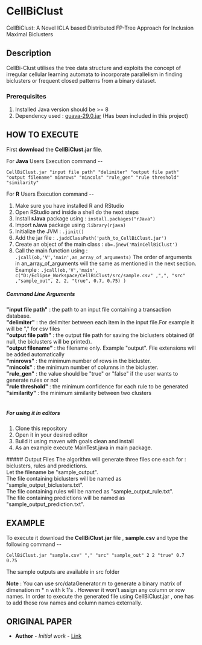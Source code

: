 # CellBiClust
CellBiClust: A Novel ICLA based Distributed FP-Tree Approach for Inclusion Maximal Biclusters

## Description
CellBi-Clust utilises the tree data structure and exploits the concept of irregular cellular learning automata to incorporate parallelism in finding biclusters or frequent closed patterns from a binary dataset.

### Prerequisites

1. Installed Java version should be >= 8
2. Dependency used : [guava-29.0.jar](https://mvnrepository.com/artifact/com.google.guava/guava/29.0-jre) (Has been included in this project)

## HOW TO EXECUTE

First <b>download</b> the <b>CellBiClust.jar</b> file.

For <b>Java</b> Users Execution command --
```
CellBiClust.jar "input file path" "delimiter" "output file path" "output filename" minrows" "mincols" "rule_gen" "rule threshold" "similarity"
```

For <b>R</b> Users Execution command --
1. Make sure you have installed R and RStudio 
2. Open RStudio and inside a shell do the next steps
3. Install <b>rJava</b> package using : ```install.packages("rJava")``` 
4. Import <b>rJava</b> package using :```library(rjava)```
5. Initialize the JVM : ```.jinit()```
6. Add the jar file : ```.jaddClassPath('path_to_CellBiClust.jar')```
7. Create an object of the main class : ```ob=.jnew('MainCellBiClust')```
8. Call the main function using : ```.jcall(ob,'V','main',an_array_of_arguments)```
The order of arguments in an_array_of_arguments will the same as mentioned in the next section. 
Example : ```.jcall(ob,'V','main', c("D:/Eclipse_Workspace/CellBiClust/src/sample.csv" ,",", "src" ,"sample_out", 2, 2, "true", 0.7, 0.75) )```

##### Command Line Arguments 
<b>"input file path"</b>            : the path to an input file containing a transaction database.<br>
<b>"delimiter"</b>                  : the delimiter between each item in the input file.For example it will be "," for csv files<br>
<b>"output file path"</b>           : the output file path for saving the biclusters obtained (if null, the biclusters will be printed).<br>
<b>"output filename"</b> : the filename only. Example "output". File extensions will be added automatically<br>
<b>"minrows"</b> : the minimum number of rows in the bicluster.<br>
<b>"mincols"</b> : the minimum number of columns in the bicluster.<br>
<b>"rule_gen"</b> : the value should be "true" or "false" if the user wants to generate rules or not<br>
<b>"rule threshold"</b> : the minimum confidence for each rule to be generated<br>
<b>"similarity"</b> : the minimum similarity between two clusters<br>
 <br>


##### For using it in editors 
<ol>
<li>Clone this repository </li>
<li>Open it in your desired editor</li>
<li>Build it using maven with goals clean and install</li>
<li>As an example execute MainTest.java in main package.</li>
</ol>
##### Output Files
The algorithm will generate three files one each for : biclusters, rules and predictions.<br>
Let the filename be "sample_output".<br>
The file containing biclusters will be named as "sample_output_biclusters.txt".<br>
The file containing rules will be named as "sample_output_rule.txt".<br>
The file containing predictions will be named as "sample_output_prediction.txt".<br>

## EXAMPLE
To execute it download the <b>CellBiClust.jar</b> file , <b>sample.csv</b> and type the following command --<br>
```  
CellBiClust.jar "sample.csv" "," "src" "sample_out" 2 2 "true" 0.7 0.75
```
The sample outputs are available in src folder<br>

<b>Note</b> : You can use src/dataGenerator.m to generate a binary matrix of dimenation m * n with k 1's . However it won't assign any column or row names. In order to execute the generated file using CellBiClust.jar , one has to add those row names and column names externally. 
## ORIGINAL PAPER
* **Author** - *Initial work* - [Link](link)
